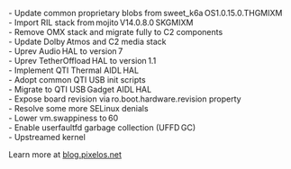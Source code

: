 \- Update common proprietary blobs from sweet_k6a OS1.0.15.0.THGMIXM  
\- Import RIL stack from mojito V14.0.8.0 SKGMIXM  
\- Remove OMX stack and migrate fully to C2 components  
\- Update Dolby Atmos and C2 media stack  
\- Uprev Audio HAL to version 7  
\- Uprev TetherOffload HAL to version 1.1  
\- Implement QTI Thermal AIDL HAL  
\- Adopt common QTI USB init scripts  
\- Migrate to QTI USB Gadget AIDL HAL  
\- Expose board revision via ro.boot.hardware.revision property  
\- Resolve some more SELinux denials  
\- Lower vm.swappiness to 60  
\- Enable userfaultfd garbage collection (UFFD GC)  
\- Upstreamed kernel  

Learn more at [blog.pixelos.net](https://blog.pixelos.net/)
